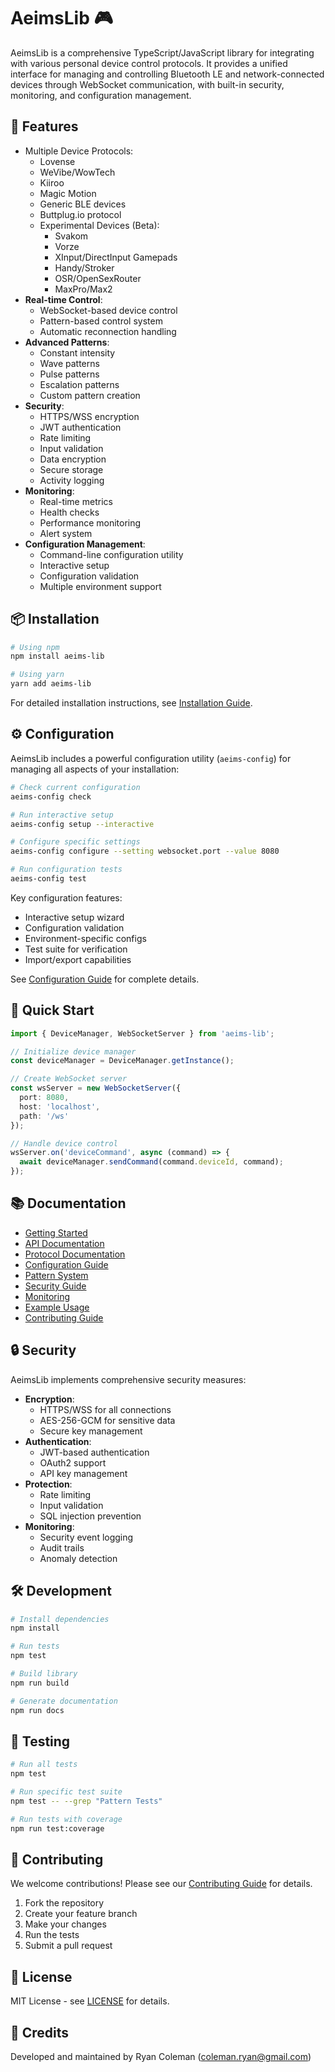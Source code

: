 # AeimsLib 🎮

AeimsLib is a comprehensive TypeScript/JavaScript library for integrating with various personal device control protocols. It provides a unified interface for managing and controlling Bluetooth LE and network-connected devices through WebSocket communication, with built-in security, monitoring, and configuration management.

## 🌟 Features

- Multiple Device Protocols:
  - Lovense
  - WeVibe/WowTech
  - Kiiroo
  - Magic Motion
  - Generic BLE devices
  - Buttplug.io protocol
  - Experimental Devices (Beta):
    - Svakom
    - Vorze
    - XInput/DirectInput Gamepads
    - Handy/Stroker
    - OSR/OpenSexRouter
    - MaxPro/Max2
- **Real-time Control**:
  - WebSocket-based device control
  - Pattern-based control system
  - Automatic reconnection handling
- **Advanced Patterns**:
  - Constant intensity
  - Wave patterns
  - Pulse patterns
  - Escalation patterns
  - Custom pattern creation
- **Security**:
  - HTTPS/WSS encryption
  - JWT authentication
  - Rate limiting
  - Input validation
  - Data encryption
  - Secure storage
  - Activity logging
- **Monitoring**:
  - Real-time metrics
  - Health checks
  - Performance monitoring
  - Alert system
- **Configuration Management**:
  - Command-line configuration utility
  - Interactive setup
  - Configuration validation
  - Multiple environment support

## 📦 Installation

```bash
# Using npm
npm install aeims-lib

# Using yarn
yarn add aeims-lib
```

For detailed installation instructions, see [Installation Guide](docs/installation/README.md).

## ⚙️ Configuration

AeimsLib includes a powerful configuration utility (`aeims-config`) for managing all aspects of your installation:

```bash
# Check current configuration
aeims-config check

# Run interactive setup
aeims-config setup --interactive

# Configure specific settings
aeims-config configure --setting websocket.port --value 8080

# Run configuration tests
aeims-config test
```

Key configuration features:
- Interactive setup wizard
- Configuration validation
- Environment-specific configs
- Test suite for verification
- Import/export capabilities

See [Configuration Guide](docs/configuration.md) for complete details.

## 🚀 Quick Start

```typescript
import { DeviceManager, WebSocketServer } from 'aeims-lib';

// Initialize device manager
const deviceManager = DeviceManager.getInstance();

// Create WebSocket server
const wsServer = new WebSocketServer({
  port: 8080,
  host: 'localhost',
  path: '/ws'
});

// Handle device control
wsServer.on('deviceCommand', async (command) => {
  await deviceManager.sendCommand(command.deviceId, command);
});
```

## 📚 Documentation

- [Getting Started](docs/getting-started/README.md)
- [API Documentation](docs/api/README.md)
- [Protocol Documentation](docs/protocols/README.md)
- [Configuration Guide](docs/configuration.md)
- [Pattern System](docs/patterns/README.md)
- [Security Guide](docs/security/README.md)
- [Monitoring](docs/monitoring/README.md)
- [Example Usage](docs/examples/README.md)
- [Contributing Guide](CONTRIBUTING.md)

## 🔒 Security

AeimsLib implements comprehensive security measures:

- **Encryption**:
  - HTTPS/WSS for all connections
  - AES-256-GCM for sensitive data
  - Secure key management
- **Authentication**:
  - JWT-based authentication
  - OAuth2 support
  - API key management
- **Protection**:
  - Rate limiting
  - Input validation
  - SQL injection prevention
- **Monitoring**:
  - Security event logging
  - Audit trails
  - Anomaly detection

## 🛠️ Development

```bash
# Install dependencies
npm install

# Run tests
npm test

# Build library
npm run build

# Generate documentation
npm run docs
```

## 🧪 Testing

```bash
# Run all tests
npm test

# Run specific test suite
npm test -- --grep "Pattern Tests"

# Run tests with coverage
npm run test:coverage
```

## 🤝 Contributing

We welcome contributions! Please see our [Contributing Guide](CONTRIBUTING.md) for details.

1. Fork the repository
2. Create your feature branch
3. Make your changes
4. Run the tests
5. Submit a pull request

## 📝 License

MIT License - see [LICENSE](LICENSE) for details.

## 🌟 Credits

Developed and maintained by Ryan Coleman (coleman.ryan@gmail.com)
